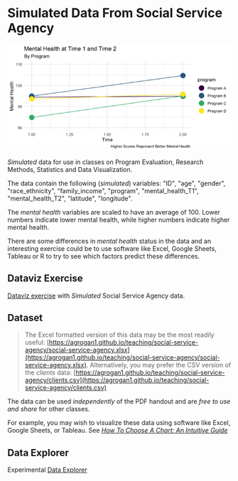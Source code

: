 # Simulated Data From Social Service Agency

![Mental Health By Program](slopegraph.png)

*Simulated* data for use in classes on Program Evaluation, Research Methods, Statistics and Data Visualization.

The data contain the following (*simulated*) variables:  "ID", "age", "gender", "race_ethnicity", "family_income", "program", "mental_health_T1", "mental_health_T2", "latitude", "longitude".

The *mental health* variables are scaled to have an average of 100. Lower numbers indicate lower mental health, while higher numbers indicate higher mental health.

There are some differences in *mental health* status in the data and an interesting exercise could be to use software like Excel, Google Sheets, Tableau or R to try to see which factors predict these differences.

## Dataviz Exercise

[Dataviz exercise](https://agrogan1.github.io/teaching/social-service-agency/social-service-agency.pdf) with *Simulated* Social Service Agency data.

## Dataset

> The Excel formatted version of this data may be the most readily useful: [https://agrogan1.github.io/teaching/social-service-agency/social-service-agency.xlsx](https://agrogan1.github.io/teaching/social-service-agency/social-service-agency.xlsx). Alternatively, you may prefer the CSV version of the *clients* data: [https://agrogan1.github.io/teaching/social-service-agency/clients.csv](https://agrogan1.github.io/teaching/social-service-agency/clients.csv)

The data can be used *independently* of the PDF handout and are *free to use and share* for other classes.

For example, you may wish to visualize these data using software like Excel, Google Sheets, or Tableau. See [*How To Choose A Chart: An Intuitive Guide*](https://agrogan1.github.io/dataviz/how-to-choose-a-chart-intuitive/how-to-choose-a-chart-intuitive.pdf)

## Data Explorer

Experimental [Data Explorer](./data-explorer.html)




